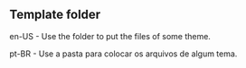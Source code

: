 ## Template folder

en-US - Use the folder to put the files of some theme.

pt-BR - Use a pasta para colocar os arquivos de algum tema.
